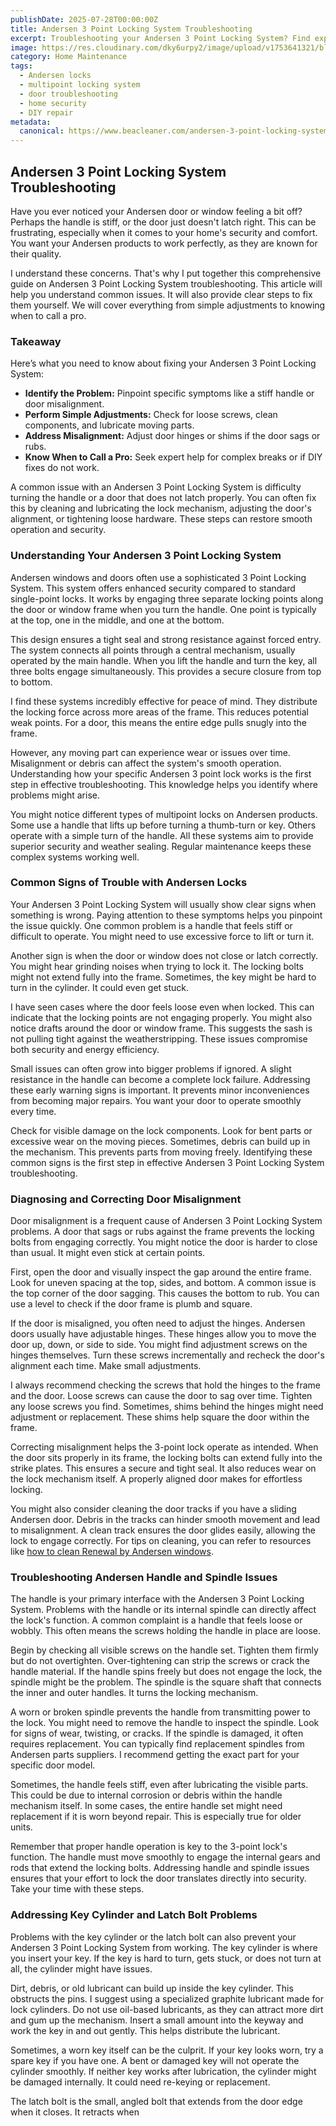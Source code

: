 ```yaml
---
publishDate: 2025-07-28T00:00:00Z
title: Andersen 3 Point Locking System Troubleshooting
excerpt: Troubleshooting your Andersen 3 Point Locking System? Find expert tips to fix common issues, restore security, and ensure smooth operation for your Andersen doors and windows.
image: https://res.cloudinary.com/dky6urpy2/image/upload/v1753641321/blog_image_1753641321_gm58li.webp
category: Home Maintenance
tags:
  - Andersen locks
  - multipoint locking system
  - door troubleshooting
  - home security
  - DIY repair
metadata:
  canonical: https://www.beacleaner.com/andersen-3-point-locking-system-troubleshooting
---
```


## Andersen 3 Point Locking System Troubleshooting

Have you ever noticed your Andersen door or window feeling a bit off? Perhaps the handle is stiff, or the door just doesn't latch right. This can be frustrating, especially when it comes to your home's security and comfort. You want your Andersen products to work perfectly, as they are known for their quality.

I understand these concerns. That's why I put together this comprehensive guide on Andersen 3 Point Locking System troubleshooting. This article will help you understand common issues. It will also provide clear steps to fix them yourself. We will cover everything from simple adjustments to knowing when to call a pro.

### Takeaway

Here’s what you need to know about fixing your Andersen 3 Point Locking System:

*   **Identify the Problem:** Pinpoint specific symptoms like a stiff handle or door misalignment.
*   **Perform Simple Adjustments:** Check for loose screws, clean components, and lubricate moving parts.
*   **Address Misalignment:** Adjust door hinges or shims if the door sags or rubs.
*   **Know When to Call a Pro:** Seek expert help for complex breaks or if DIY fixes do not work.

A common issue with an Andersen 3 Point Locking System is difficulty turning the handle or a door that does not latch properly. You can often fix this by cleaning and lubricating the lock mechanism, adjusting the door's alignment, or tightening loose hardware. These steps can restore smooth operation and security.

### Understanding Your Andersen 3 Point Locking System

Andersen windows and doors often use a sophisticated 3 Point Locking System. This system offers enhanced security compared to standard single-point locks. It works by engaging three separate locking points along the door or window frame when you turn the handle. One point is typically at the top, one in the middle, and one at the bottom.

This design ensures a tight seal and strong resistance against forced entry. The system connects all points through a central mechanism, usually operated by the main handle. When you lift the handle and turn the key, all three bolts engage simultaneously. This provides a secure closure from top to bottom.

I find these systems incredibly effective for peace of mind. They distribute the locking force across more areas of the frame. This reduces potential weak points. For a door, this means the entire edge pulls snugly into the frame.

However, any moving part can experience wear or issues over time. Misalignment or debris can affect the system's smooth operation. Understanding how your specific Andersen 3 point lock works is the first step in effective troubleshooting. This knowledge helps you identify where problems might arise.

You might notice different types of multipoint locks on Andersen products. Some use a handle that lifts up before turning a thumb-turn or key. Others operate with a simple turn of the handle. All these systems aim to provide superior security and weather sealing. Regular maintenance keeps these complex systems working well.

### Common Signs of Trouble with Andersen Locks

Your Andersen 3 Point Locking System will usually show clear signs when something is wrong. Paying attention to these symptoms helps you pinpoint the issue quickly. One common problem is a handle that feels stiff or difficult to operate. You might need to use excessive force to lift or turn it.

Another sign is when the door or window does not close or latch correctly. You might hear grinding noises when trying to lock it. The locking bolts might not extend fully into the frame. Sometimes, the key might be hard to turn in the cylinder. It could even get stuck.

I have seen cases where the door feels loose even when locked. This can indicate that the locking points are not engaging properly. You might also notice drafts around the door or window frame. This suggests the sash is not pulling tight against the weatherstripping. These issues compromise both security and energy efficiency.

Small issues can often grow into bigger problems if ignored. A slight resistance in the handle can become a complete lock failure. Addressing these early warning signs is important. It prevents minor inconveniences from becoming major repairs. You want your door to operate smoothly every time.

Check for visible damage on the lock components. Look for bent parts or excessive wear on the moving pieces. Sometimes, debris can build up in the mechanism. This prevents parts from moving freely. Identifying these common signs is the first step in effective Andersen 3 Point Locking System troubleshooting.

### Diagnosing and Correcting Door Misalignment

Door misalignment is a frequent cause of Andersen 3 Point Locking System problems. A door that sags or rubs against the frame prevents the locking bolts from engaging correctly. You might notice the door is harder to close than usual. It might even stick at certain points.

First, open the door and visually inspect the gap around the entire frame. Look for uneven spacing at the top, sides, and bottom. A common issue is the top corner of the door sagging. This causes the bottom to rub. You can use a level to check if the door frame is plumb and square.

If the door is misaligned, you often need to adjust the hinges. Andersen doors usually have adjustable hinges. These hinges allow you to move the door up, down, or side to side. You might find adjustment screws on the hinges themselves. Turn these screws incrementally and recheck the door's alignment each time. Make small adjustments.

I always recommend checking the screws that hold the hinges to the frame and the door. Loose screws can cause the door to sag over time. Tighten any loose screws you find. Sometimes, shims behind the hinges might need adjustment or replacement. These shims help square the door within the frame.

Correcting misalignment helps the 3-point lock operate as intended. When the door sits properly in its frame, the locking bolts can extend fully into the strike plates. This ensures a secure and tight seal. It also reduces wear on the lock mechanism itself. A properly aligned door makes for effortless locking.

You might also consider cleaning the door tracks if you have a sliding Andersen door. Debris in the tracks can hinder smooth movement and lead to misalignment. A clean track ensures the door glides easily, allowing the lock to engage correctly. For tips on cleaning, you can refer to resources like [how to clean Renewal by Andersen windows](https://beacleaner.com/how-to-clean-renewal-by-andersen-windows).

### Troubleshooting Andersen Handle and Spindle Issues

The handle is your primary interface with the Andersen 3 Point Locking System. Problems with the handle or its internal spindle can directly affect the lock's function. A common complaint is a handle that feels loose or wobbly. This often means the screws holding the handle in place are loose.

Begin by checking all visible screws on the handle set. Tighten them firmly but do not overtighten. Over-tightening can strip the screws or crack the handle material. If the handle spins freely but does not engage the lock, the spindle might be the problem. The spindle is the square shaft that connects the inner and outer handles. It turns the locking mechanism.

A worn or broken spindle prevents the handle from transmitting power to the lock. You might need to remove the handle to inspect the spindle. Look for signs of wear, twisting, or cracks. If the spindle is damaged, it often requires replacement. You can typically find replacement spindles from Andersen parts suppliers. I recommend getting the exact part for your specific door model.

Sometimes, the handle feels stiff, even after lubricating the visible parts. This could be due to internal corrosion or debris within the handle mechanism itself. In some cases, the entire handle set might need replacement if it is worn beyond repair. This is especially true for older units.

Remember that proper handle operation is key to the 3-point lock's function. The handle must move smoothly to engage the internal gears and rods that extend the locking bolts. Addressing handle and spindle issues ensures that your effort to lock the door translates directly into security. Take your time with these steps.

### Addressing Key Cylinder and Latch Bolt Problems

Problems with the key cylinder or the latch bolt can also prevent your Andersen 3 Point Locking System from working. The key cylinder is where you insert your key. If the key is hard to turn, gets stuck, or does not turn at all, the cylinder might have issues.

Dirt, debris, or old lubricant can build up inside the key cylinder. This obstructs the pins. I suggest using a specialized graphite lubricant made for lock cylinders. Do not use oil-based lubricants, as they can attract more dirt and gum up the mechanism. Insert a small amount into the keyway and work the key in and out gently. This helps distribute the lubricant.

Sometimes, a worn key itself can be the culprit. If your key looks worn, try a spare key if you have one. A bent or damaged key will not operate the cylinder smoothly. If neither key works after lubrication, the cylinder might be damaged internally. It could need re-keying or replacement.

The latch bolt is the small, angled bolt that extends from the door edge when it closes. It retracts when